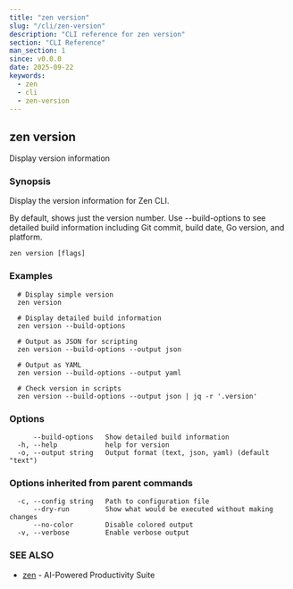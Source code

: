 ```yaml
---
title: "zen version"
slug: "/cli/zen-version"
description: "CLI reference for zen version"
section: "CLI Reference"
man_section: 1
since: v0.0.0
date: 2025-09-22
keywords:
  - zen
  - cli
  - zen-version
---
```


## zen version

Display version information

### Synopsis

Display the version information for Zen CLI.

By default, shows just the version number. Use --build-options to see detailed
build information including Git commit, build date, Go version, and platform.

```
zen version [flags]
```

### Examples

```
  # Display simple version
  zen version

  # Display detailed build information
  zen version --build-options

  # Output as JSON for scripting
  zen version --build-options --output json

  # Output as YAML
  zen version --build-options --output yaml

  # Check version in scripts
  zen version --build-options --output json | jq -r '.version'
```

### Options

```
      --build-options   Show detailed build information
  -h, --help            help for version
  -o, --output string   Output format (text, json, yaml) (default "text")
```

### Options inherited from parent commands

```
  -c, --config string   Path to configuration file
      --dry-run         Show what would be executed without making changes
      --no-color        Disable colored output
  -v, --verbose         Enable verbose output
```

### SEE ALSO

* [zen](zen.md.md)	 - AI-Powered Productivity Suite

